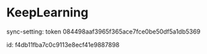 # KeepLearning
sync-setting: token 084498aaf3965f365ace7fce0be50df5a1db5369

id: f4db11fba7c0c9113e8ecf41e9887898

